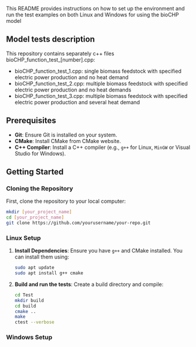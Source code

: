 
This README provides instructions on how to set up the environment and run the test examples on both Linux and Windows for using the bioCHP model

## Model tests description

This repository contains separately c++ files bioCHP_function_test_[number].cpp:
 - bioCHP_function_test_1.cpp: single biomass feedstock with specified electric power production and no heat demand
 - bioCHP_function_test_2.cpp: multiple biomass feedstock with specified electric power production and no heat demands
 - bioCHP_function_test_3.cpp: multiple biomass feedstock with specified electric power production and several heat demand

## Prerequisites
- **Git**: Ensure Git is installed on your system.
- **CMake**: Install CMake from CMake website.
- **C++ Compiler**: Install a C++ compiler (e.g., `g++` for Linux, `MinGW` or Visual Studio for Windows).

## Getting Started

### Cloning the Repository
First, clone the repository to your local computer:
```bash
mkdir [your_project_name]
cd [your_project_name]
git clone https://github.com/yourusername/your-repo.git
```

### Linux Setup

1. **Install Dependencies**:
   Ensure you have `g++` and CMake installed. You can install them using:
   ```bash
   sudo apt update
   sudo apt install g++ cmake
   ```

2. **Build and run the tests**:
   Create a build directory and compile:
   ```bash
   cd Test
   mkdir build
   cd build
   cmake ..
   make
   ctest --verbose
   ```

### Windows Setup
